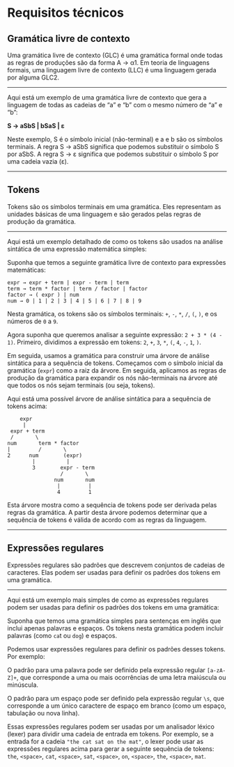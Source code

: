 
# Requisitos técnicos
## Gramática livre de contexto

Uma gramática livre de contexto (GLC) é uma gramática formal onde todas as regras de produções são da forma A → α1. Em teoria de linguagens formais, uma linguagem livre de contexto (LLC) é uma linguagem gerada por alguma GLC2.

---
Aqui está um exemplo de uma gramática livre de contexto que gera a linguagem de todas as cadeias de “a” e “b” com o mesmo número de “a” e “b”:

**S → aSbS | bSaS | ε**

Neste exemplo, S é o símbolo inicial (não-terminal) e a e b são os símbolos terminais. A regra S → aSbS significa que podemos substituir o símbolo S por aSbS. A regra S → ε significa que podemos substituir o símbolo S por uma cadeia vazia (ε).

---
## Tokens
Tokens são os símbolos terminais em uma gramática. Eles representam as unidades básicas de uma linguagem e são gerados pelas regras de produção da gramática.

---
Aqui está um exemplo detalhado de como os tokens são usados na análise sintática de uma expressão matemática simples:

Suponha que temos a seguinte gramática livre de contexto para expressões matemáticas:

    expr → expr + term | expr - term | term
    term → term * factor | term / factor | factor
    factor → ( expr ) | num
    num → 0 | 1 | 2 | 3 | 4 | 5 | 6 | 7 | 8 | 9

Nesta gramática, os tokens são os símbolos terminais: `+`, `-`, `*`, `/`, `(`, `)`, e os números de `0` a `9`.

Agora suponha que queremos analisar a seguinte expressão: `2 + 3 * (4 - 1)`. Primeiro, dividimos a expressão em tokens: `2`, `+`, `3`, `*`, `(`, `4`, `-`, `1`, `)`.

Em seguida, usamos a gramática para construir uma árvore de análise sintática para a sequência de tokens. Começamos com o símbolo inicial da gramática (`expr`) como a raiz da árvore. Em seguida, aplicamos as regras de produção da gramática para expandir os nós não-terminais na árvore até que todos os nós sejam terminais (ou seja, tokens).

Aqui está uma possível árvore de análise sintática para a sequência de tokens acima:

        expr
         |
     expr + term
     /       \
    num       term * factor
    |         /       \
    2      num        (expr)
            |          |
            3        expr - term
                     /       \
                   num       num
                    |         |
                    4         1

Esta árvore mostra como a sequência de tokens pode ser derivada pelas regras da gramática. A partir desta árvore podemos determinar que a sequência de tokens é válida de acordo com as regras da linguagem.

---
## Expressões regulares 
Expressões regulares são padrões que descrevem conjuntos de cadeias de caracteres. Elas podem ser usadas para definir os padrões dos tokens em uma gramática.


---
Aqui está um exemplo mais simples de como as expressões regulares podem ser usadas para definir os padrões dos tokens em uma gramática:

Suponha que temos uma gramática simples para sentenças em inglês que inclui apenas palavras e espaços. Os tokens nesta gramática podem incluir palavras (como `ca`t ou `dog`) e espaços.

Podemos usar expressões regulares para definir os padrões desses tokens. Por exemplo:

O padrão para uma palavra pode ser definido pela expressão regular `[a-zA-Z]+`, que corresponde a uma ou mais ocorrências de uma letra maiúscula ou minúscula.

O padrão para um espaço pode ser definido pela expressão regular `\s`, que corresponde a um único caractere de espaço em branco (como um espaço, tabulação ou nova linha).

Essas expressões regulares podem ser usadas por um analisador léxico (lexer) para dividir uma cadeia de entrada em tokens. Por exemplo, se a entrada for a cadeia `"the cat sat on the mat"`, o lexer pode usar as expressões regulares acima para gerar a seguinte sequência de tokens: `the`, `<space>`, `cat`, `<space>`, `sat`, `<space>`, `on`, `<space>`, `the`, `<space>`, `mat`.
